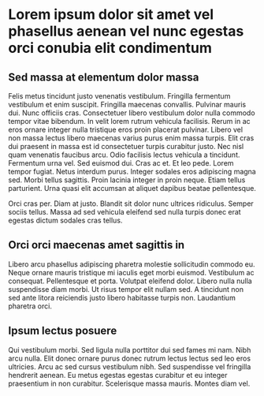 # Lorem ipsum dolor sit amet vel phasellus aenean vel nunc egestas orci conubia elit condimentum

## Sed massa at elementum dolor massa
Felis metus tincidunt justo venenatis vestibulum. Fringilla fermentum vestibulum et enim suscipit. Fringilla maecenas convallis. Pulvinar mauris dui. Nunc officiis cras. Consectetuer libero vestibulum dolor nulla commodo tempor vitae bibendum. In velit lorem rutrum vehicula facilisis. Rerum in ac eros ornare integer nulla tristique eros proin placerat pulvinar. Libero vel non massa lectus libero maecenas varius purus enim massa turpis. Elit cras dui praesent in massa est id consectetuer turpis curabitur justo. Nec nisl quam venenatis faucibus arcu. Odio facilisis lectus vehicula a tincidunt. Fermentum urna vel. Sed euismod dui. Cras ac et. Et leo pede. Lorem tempor fugiat. Netus interdum purus. Integer sodales eros adipiscing magna sed. Morbi tellus sagittis. Proin lacinia integer in proin neque. Etiam tellus parturient. Urna quasi elit accumsan at aliquet dapibus beatae pellentesque.

Orci cras per. Diam at justo. Blandit sit dolor nunc ultrices ridiculus. Semper sociis tellus. Massa ad sed vehicula eleifend sed nulla turpis donec erat egestas dictum sodales cras tellus.

## Orci orci maecenas amet sagittis in
Libero arcu phasellus adipiscing pharetra molestie sollicitudin commodo eu. Neque ornare mauris tristique mi iaculis eget morbi euismod. Vestibulum ac consequat. Pellentesque et porta. Volutpat eleifend dolor. Libero nulla nulla suspendisse diam morbi. Ut risus tempor elit nullam sed. A tincidunt non sed ante litora reiciendis justo libero habitasse turpis non. Laudantium pharetra orci.

## Ipsum lectus posuere
Qui vestibulum morbi. Sed ligula nulla porttitor dui sed fames mi nam. Nibh arcu nulla. Elit donec ornare purus donec rutrum lectus lectus sed leo eros ultricies. Arcu ac sed cursus vestibulum nibh. Sed suspendisse vel fringilla hendrerit aenean. Eu metus egestas egestas curabitur et eu integer praesentium in non curabitur. Scelerisque massa mauris. Montes diam vel.